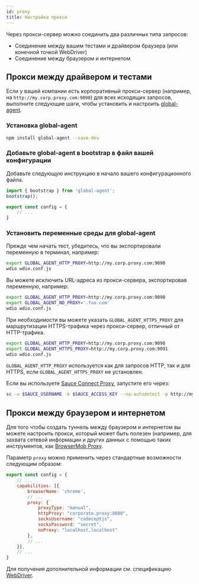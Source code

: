 ```yaml
---
id: proxy
title: Настройка прокси
---
```


Через прокси-сервер можно соединить два различных типа запросов:

- Соединение между вашим тестами и драйвером браузера (или конечной точкой WebDriver)
- Соединение между браузером и интернетом

## Прокси между драйвером и тестами

Если у вашей компании есть корпоративный прокси-сервер (например, на `http://my.corp.proxy.com:9090`) для всех исходящих запросов, выполните следующие шаги, чтобы установить и настроить [global-agent](https://github.com/gajus/global-agent).

### Установка global-agent

```bash npm2yarn
npm install global-agent --save-dev
```

### Добавьте global-agent в bootstrap в файл вашей конфигурации

Добавьте следующую инструкцию в начало вашего конфигурационного файла.

```js title="wdio.conf.js"
import { bootstrap } from 'global-agent';
bootstrap();

export const config = {
    // ...
}
```

### Установить переменные среды для global-agent

Прежде чем начать тест, убедитесь, что вы экспортировали переменную в терминал, например:

```sh
export GLOBAL_AGENT_HTTP_PROXY=http://my.corp.proxy.com:9090
wdio wdio.conf.js
```

Вы можете исключить URL-адреса из прокси-сервера, экспортировав переменную, например:

```sh
export GLOBAL_AGENT_HTTP_PROXY=http://my.corp.proxy.com:9090
export GLOBAL_AGENT_NO_PROXY='.foo.com'
wdio wdio.conf.js
```

При необходимости вы можете указать `GLOBAL_AGENT_HTTPS_PROXY` для маршрутизации HTTPS-трафика через прокси-сервер, отличный от HTTP-трафика.

```sh
export GLOBAL_AGENT_HTTP_PROXY=http://my.corp.proxy.com:9090
export GLOBAL_AGENT_HTTPS_PROXY=http://my.corp.proxy.com:9091
wdio wdio.conf.js
```

`GLOBAL_AGENT_HTTP_PROXY` используется как для запросов HTTP, так и для HTTPS, если `GLOBAL_AGENT_HTTPS_PROXY` не установлен.

Если вы используете [Sauce Connect Proxy](https://wiki.saucelabs.com/display/DOCS/Sauce+Connect+Proxy), запустите его через:

```sh
sc -u $SAUCE_USERNAME -k $SAUCE_ACCESS_KEY --no-autodetect -p http://my.corp.proxy.com:9090
```

## Прокси между браузером и интернетом

Для того чтобы создать туннель между браузером и интернетом вы можете настроить прокси, который может быть полезен (например, для захвата сетевой информации и других данных с помощью таких инструментов, как [BrowserMob Proxy](https://github.com/lightbody/browsermob-proxy).

Параметр `proxy` можно применить через стандартные возможности следующим образом:

```js title="wdio.conf.js"
export const config = {
    // ...
    capabilities: [{
        browserName: 'chrome',
        // ...
        proxy: {
            proxyType: "manual",
            httpProxy: "corporate.proxy:8080",
            socksUsername: "codeceptjs",
            socksPassword: "secret",
            noProxy: "localhost,localhost"
        },
        // ...
    }],
    // ...
}
```

Для получения дополнительной информации см. спецификацию [WebDriver](https://w3c.github.io/webdriver/#proxy).
